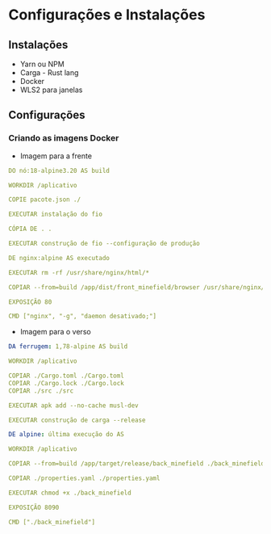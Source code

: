 # Configurações e Instalações

## Instalações
+ Yarn ou NPM
+ Carga - Rust lang
+ Docker
+ WLS2 para janelas

## Configurações
### Criando as imagens Docker
+ Imagem para a frente
```yaml
DO nó:18-alpine3.20 AS build

WORKDIR /aplicativo

COPIE pacote.json ./

EXECUTAR instalação do fio

CÓPIA DE . .

EXECUTAR construção de fio --configuração de produção

DE nginx:alpine AS executado

EXECUTAR rm -rf /usr/share/nginx/html/*

COPIAR --from=build /app/dist/front_minefield/browser /usr/share/nginx/html

EXPOSIÇÃO 80

CMD ["nginx", "-g", "daemon desativado;"]
```
+ Imagem para o verso
```yaml
DA ferrugem: 1,78-alpine AS build

WORKDIR /aplicativo

COPIAR ./Cargo.toml ./Cargo.toml
COPIAR ./Cargo.lock ./Cargo.lock
COPIAR ./src ./src

EXECUTAR apk add --no-cache musl-dev

EXECUTAR construção de carga --release

DE alpine: última execução do AS

WORKDIR /aplicativo

COPIAR --from=build /app/target/release/back_minefield ./back_minefield

COPIAR ./properties.yaml ./properties.yaml

EXECUTAR chmod +x ./back_minefield

EXPOSIÇÃO 8090

CMD ["./back_minefield"]
```
